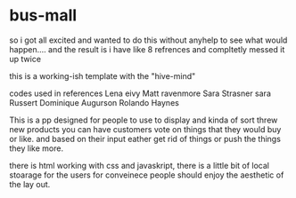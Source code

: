 # bus-mall

so i got all excited and wanted to do this without anyhelp to see what would happen.... and the result is i have like 8 refrences and compltetly messed it up twice 

this is a working-ish template with the "hive-mind"

codes used in references
Lena eivy
Matt ravenmore
Sara Strasner
sara Russert
Dominique Augurson
Rolando Haynes

This is a pp designed for people to use to display and kinda of sort threw new products you can have customers vote on things that they would buy or like. and based on their input eather get rid of things or push the things they like more.

there is html working with css and javaskript, there is a little bit of local stoarage for the users for conveinece people should enjoy the aesthetic of the lay out.